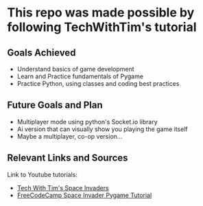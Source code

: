 # This repo was made possible by following TechWithTim's tutorial 
## Goals Achieved
- Understand basics of game development
- Learn and Practice fundamentals of Pygame
- Practice Python, using classes and coding best practices
## Future Goals and Plan
- Multiplayer mode using python's Socket.io library
- Ai version that can visually show you playing the game itself
- Maybe a multiplayer, co-op version...

## Relevant Links and Sources
Link to Youtube tutorials: 
- <a href="https://www.youtube.com/watch?v=Q-__8Xw9KTM">Tech With Tim's Space Invaders</a>
- <a href ="https://youtu.be/FfWpgLFMI7w"> FreeCodeCamp Space Invader Pygame Tutorial </a>